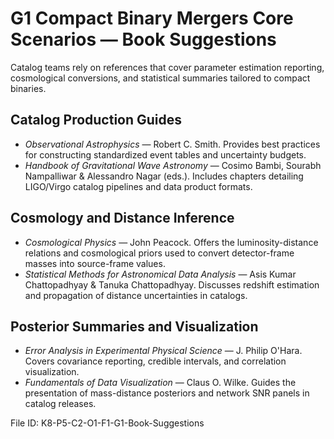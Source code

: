 # G1 Compact Binary Mergers Core Scenarios — Book Suggestions

Catalog teams rely on references that cover parameter estimation reporting, cosmological conversions, and statistical summaries tailored to compact binaries.

## Catalog Production Guides
- *Observational Astrophysics* — Robert C. Smith. Provides best practices for constructing standardized event tables and uncertainty budgets.
- *Handbook of Gravitational Wave Astronomy* — Cosimo Bambi, Sourabh Nampalliwar & Alessandro Nagar (eds.). Includes chapters detailing LIGO/Virgo catalog pipelines and data product formats.

## Cosmology and Distance Inference
- *Cosmological Physics* — John Peacock. Offers the luminosity-distance relations and cosmological priors used to convert detector-frame masses into source-frame values.
- *Statistical Methods for Astronomical Data Analysis* — Asis Kumar Chattopadhyay & Tanuka Chattopadhyay. Discusses redshift estimation and propagation of distance uncertainties in catalogs.

## Posterior Summaries and Visualization
- *Error Analysis in Experimental Physical Science* — J. Philip O'Hara. Covers covariance reporting, credible intervals, and correlation visualization.
- *Fundamentals of Data Visualization* — Claus O. Wilke. Guides the presentation of mass-distance posteriors and network SNR panels in catalog releases.

File ID: K8-P5-C2-O1-F1-G1-Book-Suggestions
